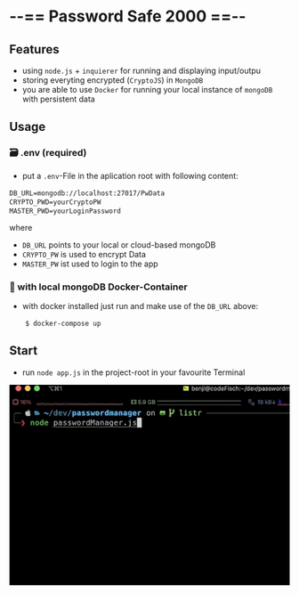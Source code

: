 # --== Password Safe 2000 ==--

## Features

- using `node.js` + `inquierer` for running and displaying input/outpu
- storing everyting encrypted (`CryptoJS`) in `MongoDB`
- you are able to use `Docker` for running your local instance of `mongoDB` with persistent data

## Usage

### 🗃 .env (required)

- put a `.env`-File in the aplication root with following content:

```
DB_URL=mongodb://localhost:27017/PwData
CRYPTO_PWD=yourCryptoPW
MASTER_PWD=yourLoginPassword
```

where

- `DB_URL` points to your local or cloud-based mongoDB
- `CRYPTO_PW` is used to encrypt Data
- `MASTER_PW` ist used to login to the app

### 🐳 with local mongoDB Docker-Container

- with docker installed just run and make use of the `DB_URL` above:

```Shell
    $ docker-compose up
```

## Start

- run `node app.js` in the project-root in your favourite Terminal

![pwSafe Intro](./assets/passwordSafe2000.gif)
